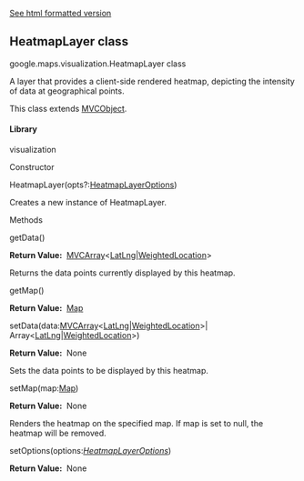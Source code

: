 [See html formatted version](https://huasofoundries.github.io/google-maps-documentation/HeatmapLayer.html)


HeatmapLayer class
------------------

google.maps.visualization.HeatmapLayer class

A layer that provides a client-side rendered heatmap, depicting the intensity of data at geographical points.

This class extends [MVCObject](https://github.com/amenadiel/google-maps-documentation/blob/master/docs/MVCObject.md).

#### Library

visualization

Constructor

HeatmapLayer(opts?:[HeatmapLayerOptions](https://github.com/amenadiel/google-maps-documentation/blob/master/docs/HeatmapLayerOptions.md))

Creates a new instance of HeatmapLayer.

Methods

getData()

**Return Value:**  [MVCArray](https://github.com/amenadiel/google-maps-documentation/blob/master/docs/MVCArray.md)<[LatLng](https://github.com/amenadiel/google-maps-documentation/blob/master/docs/LatLng.md)|[WeightedLocation](https://github.com/amenadiel/google-maps-documentation/blob/master/docs/WeightedLocation.md)\>

Returns the data points currently displayed by this heatmap.

getMap()

**Return Value:**  [Map](https://github.com/amenadiel/google-maps-documentation/blob/master/docs/Map.md)

setData(data:[MVCArray](https://github.com/amenadiel/google-maps-documentation/blob/master/docs/MVCArray.md)<[LatLng](https://github.com/amenadiel/google-maps-documentation/blob/master/docs/LatLng.md)|[WeightedLocation](https://github.com/amenadiel/google-maps-documentation/blob/master/docs/WeightedLocation.md)\>| Array<[LatLng](https://github.com/amenadiel/google-maps-documentation/blob/master/docs/LatLng.md)|[WeightedLocation](https://github.com/amenadiel/google-maps-documentation/blob/master/docs/WeightedLocation.md)\>)

**Return Value:**  None

Sets the data points to be displayed by this heatmap.

setMap(map:[Map](https://github.com/amenadiel/google-maps-documentation/blob/master/docs/Map.md))

**Return Value:**  None

Renders the heatmap on the specified map. If map is set to null, the heatmap will be removed.

setOptions(options:[_HeatmapLayerOptions_](https://github.com/amenadiel/google-maps-documentation/blob/master/docs/HeatmapLayerOptions.md))

**Return Value:**  None